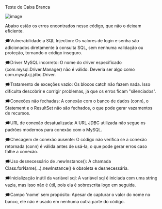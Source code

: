 Teste de Caixa Branca

![image](https://github.com/user-attachments/assets/d854b698-6852-4114-883a-a581507cca25)


Abaixo estão os erros encontrados nesse código, que não o deixam eficiente.

🗯️Vulnerabilidade a SQL Injection:
Os valores de login e senha são adicionados diretamente à consulta SQL, sem nenhuma validação ou proteção, tornando o código inseguro.

🗯️Driver MySQL incorreto:
O nome do driver especificado (com.mysql.Driver.Manager) não é válido. Deveria ser algo como com.mysql.cj.jdbc.Driver.

🗯️Tratamento de exceções vazio:
Os blocos catch não fazem nada. Isso dificulta descobrir e corrigir problemas, já que os erros ficam "silenciados".

🗯️Conexões não fechadas:
A conexão com o banco de dados (conn), o Statement e o ResultSet não são fechados, o que pode gerar vazamentos de recursos.

🗯️URL de conexão desatualizada:
A URL JDBC utilizada não segue os padrões modernos para conexão com o MySQL.

🗯️Checagem de conexão ausente:
O código não verifica se a conexão retornada (conn) é válida antes de usá-la, o que pode gerar erros caso falhe a conexão.

🗯️Uso desnecessário de .newInstance():
A chamada Class.forName(...).newInstance() é obsoleta e desnecessária.

🗯️Inicialização inútil da variável sql:
A variável sql é iniciada com uma string vazia, mas isso não é útil, pois ela é sobrescrita logo em seguida.

🗯️Campo 'nome' sem propósito:
Apesar de capturar o valor do nome no banco, ele não é usado em nenhuma outra parte do código.
